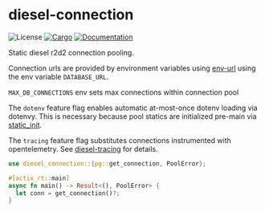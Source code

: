 # diesel-connection

![License](https://img.shields.io/badge/license-MIT-green.svg)
[![Cargo](https://img.shields.io/crates/v/diesel-connection.svg)](https://crates.io/crates/diesel-connection)
[![Documentation](https://docs.rs/diesel-connection/badge.svg)](https://docs.rs/diesel-connection)

Static diesel r2d2 connection pooling.

Connection urls are provided by environment variables using [env-url](https://crates.io/crates/env-url) using the env variable `DATABASE_URL`.

`MAX_DB_CONNECTIONS` env sets max connections within connection pool

The `dotenv` feature flag enables automatic at-most-once dotenv loading via dotenvy. This is necessary because pool statics are initialized pre-main via [static_init](https://crates.io/crates/static_init).

The `tracing` feature flag substitutes connections instrumented with opentelemetry. See [diesel-tracing](https://crates.io/crates/diesel-tracing) for details.

```rust
use diesel_connection::{pg::get_connection, PoolError};

#[actix_rt::main]
async fn main() -> Result<(), PoolError> {
  let conn = get_connection()?;
}
```
